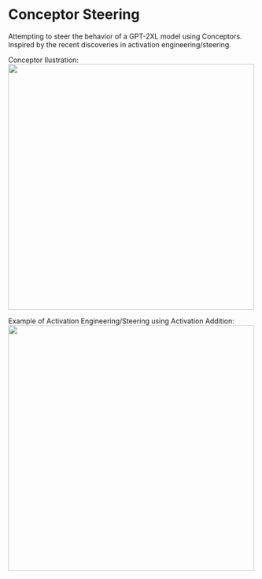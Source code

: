 # Conceptor Steering
Attempting to steer the behavior of a GPT-2XL model using Conceptors.
Inspired by the recent discoveries in activation engineering/steering.

Conceptor Ilustration:
<br>
<img src="https://github-production-user-asset-6210df.s3.amazonaws.com/28119128/273857673-725f36e1-6067-4426-93dd-dc7667da2922.png" width="500" >

Example of Activation Engineering/Steering using Activation Addition:
<br>
<img src="https://github-production-user-asset-6210df.s3.amazonaws.com/28119128/273857700-e6fb55b2-af80-418a-9709-633f5f579416.png" width="500">
